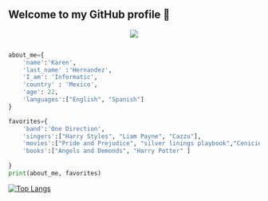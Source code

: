 ## Welcome to my GitHub profile 🙋
<div align="center">
 <a href="https://git.io/typing-svg"><img src="https://readme-typing-svg.herokuapp.com?font=arial&size=29&color=21D976&center=true&vCenter=true&lines=I'm+Karen+Jocelyn;Informatic+Enginner;Mexican;Always+learning+new+things"></a>
</div>

<div align="center">
<a hrf="https://twitter.com/Mayjoxd"><img src=""></a>

</div>

```python

about_me={
    'name':'Karen',
    'last_name' :'Hernandez',
    'I_am': 'Informatic',
    'country' : 'Mexico',
    'age': 22,
    'languages':["English", "Spanish"]    
}

favorites={
    'band':'One Direction',
    'singers':["Harry Styles", "Liam Payne", "Cazzu"],
    'movies':["Pride and Prejudice", "silver linings playbook","Cenicienta", "Harry Potter and the Goblet of Fire"],
    'books':["Angels and Demonds", "Harry Potter" ]
    
}
print(about_me, favorites)

```


[![Top Langs](https://github-readme-stats.vercel.app/api/top-langs/?username=KarenHernandez08&layout=compact)](https://github.com/anuraghazra/github-readme-stats)


